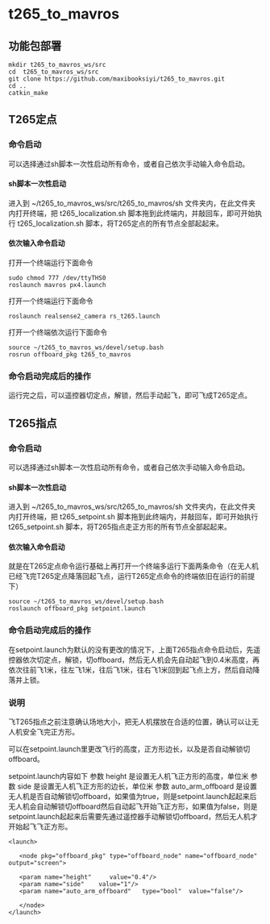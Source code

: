 # t265_to_mavros

## 功能包部署
```
mkdir t265_to_mavros_ws/src
cd  t265_to_mavros_ws/src
git clone https://github.com/maxibooksiyi/t265_to_mavros.git
cd ..
catkin_make
```
## T265定点
### 命令启动
可以选择通过sh脚本一次性启动所有命令，或者自己依次手动输入命令启动。
#### sh脚本一次性启动
进入到 ~/t265_to_mavros_ws/src/t265_to_mavros/sh 文件夹内，在此文件夹内打开终端，把  t265_localization.sh  脚本拖到此终端内，并敲回车，即可开始执行  t265_localization.sh  脚本，将T265定点的所有节点全部起起来。
#### 依次输入命令启动
打开一个终端运行下面命令
```
sudo chmod 777 /dev/ttyTHS0
roslaunch mavros px4.launch
```
打开一个终端运行下面命令
```
roslaunch realsense2_camera rs_t265.launch
```
打开一个终端依次运行下面命令
```
source ~/t265_to_mavros_ws/devel/setup.bash
rosrun offboard_pkg t265_to_mavros
```
### 命令启动完成后的操作
运行完之后，可以遥控器切定点，解锁，然后手动起飞，即可飞成T265定点。
## T265指点
### 命令启动
可以选择通过sh脚本一次性启动所有命令，或者自己依次手动输入命令启动。
#### sh脚本一次性启动
进入到 ~/t265_to_mavros_ws/src/t265_to_mavros/sh 文件夹内，在此文件夹内打开终端，把  t265_setpoint.sh  脚本拖到此终端内，并敲回车，即可开始执行  t265_setpoint.sh  脚本，将T265指点走正方形的所有节点全部起起来。
#### 依次输入命令启动
就是在T265定点命令运行基础上再打开一个终端多运行下面两条命令（在无人机已经飞完T265定点降落回起飞点，运行T265定点命令的终端依旧在运行的前提下）
```
source ~/t265_to_mavros_ws/devel/setup.bash
roslaunch offboard_pkg setpoint.launch
```
### 命令启动完成后的操作
在setpoint.launch为默认的没有更改的情况下，上面T265指点命令启动后，先遥控器依次切定点，解锁，切offboard，然后无人机会先自动起飞到0.4米高度，再依次往前飞1米，往左飞1米，往后飞1米，往右飞1米回到起飞点上方，然后自动降落并上锁。

### 说明
飞T265指点之前注意确认场地大小，把无人机摆放在合适的位置，确认可以让无人机安全飞完正方形。

可以在setpoint.launch里更改飞行的高度，正方形边长，以及是否自动解锁切offboard。

setpoint.launch内容如下
参数 height 是设置无人机飞正方形的高度，单位米
参数 side 是设置无人机飞正方形的边长，单位米
参数 auto_arm_offboard 是设置无人机是否自动解锁切offboard，如果值为true，则是setpoint.launch起起来后无人机会自动解锁切offboard然后自动起飞开始飞正方形，如果值为false，则是setpoint.launch起起来后需要先通过遥控器手动解锁切offboard，然后无人机才开始起飞飞正方形。
```
<launch>
	
   <node pkg="offboard_pkg" type="offboard_node" name="offboard_node" output="screen">

   <param name="height"     value="0.4"/>
   <param name="side"    value="1"/>
   <param name="auto_arm_offboard"   type="bool"  value="false"/>

   </node>
</launch>

```
